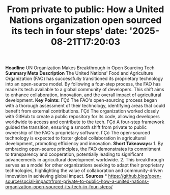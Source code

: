 ﻿---
title: "From private to public: How a United Nations organization open sourced its tech in four steps'
date: '2025-08-21T17:20:03"
category: "Markets"
summary: ""
slug: "from private to public how a united nations organization ope"
source_urls:
  - "https://github.blog/open-source/social-impact/from-private-to-public-how-a-united-nations-organization-open-sourced-its-tech-in-four-steps/"
seo:
  title: "From private to public: How a United Nations organization open sourced its tech in four steps | Hash n Hedge'
  description: '"
  keywords: ["news", "markets", "brief"]
---
**Headline** UN Organization Makes Breakthrough in Open Sourcing Tech  **Summary Meta Description** The United Nations' Food and Agriculture Organization (FAO) has successfully transitioned its proprietary technology into an open-source model. By following a four-step process, the FAO has made its tech available to a global community of developers. This shift aims to enhance collaboration, innovation, and the overall impact of agricultural development.  **Key Points:**  ΓÇó The FAO's open-sourcing process began with a thorough assessment of their technology, identifying areas that could benefit from external contributions. ΓÇó The organization worked closely with GitHub to create a public repository for its code, allowing developers worldwide to access and contribute to the tech. ΓÇó A four-step framework guided the transition, ensuring a smooth shift from private to public ownership of the FAO's proprietary software. ΓÇó The open-sourced technology is expected to foster global collaboration in agricultural development, promoting efficiency and innovation.  **Short Takeaways:**  1. By embracing open-source principles, the FAO demonstrates its commitment to transparency and cooperation, potentially leading to significant advancements in agricultural development worldwide. 2. This breakthrough serves as a model for other organizations seeking to adapt their proprietary technologies, highlighting the value of collaboration and community-driven innovation in achieving global impact.  **Sources** * https://github.blog/open-source/social-impact/from-private-to-public-how-a-united-nations-organization-open-sourced-its-tech-in-four-steps/ 
